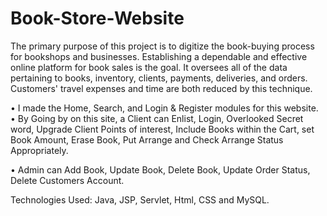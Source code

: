 # Book-Store-Website
The primary purpose of this project is to digitize the book-buying process for bookshops and businesses. Establishing a dependable and effective online platform for book sales is the goal. It oversees all of the data pertaining to books, inventory, clients, payments, deliveries, and orders. Customers' travel expenses and time are both reduced by this technique.

•	 I made the Home, Search, and Login & Register modules for this website.
•	By Going by on this site, a Client can Enlist, Login, Overlooked Secret word, Upgrade Client Points of interest, Include Books within the Cart, set Book Amount, Erase Book, Put Arrange and Check Arrange Status Appropriately. 

•	Admin can Add Book, Update Book, Delete Book, Update Order Status, Delete Customers Account.

Technologies Used: Java, JSP, Servlet, Html, CSS and MySQL.

